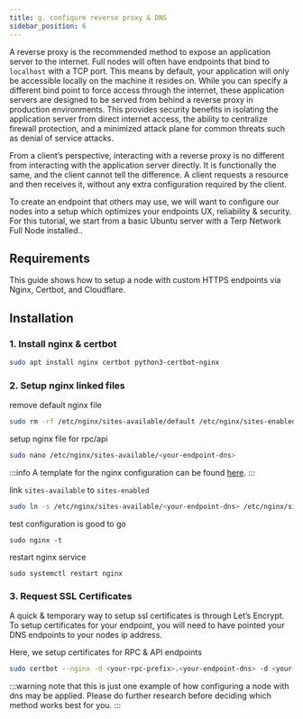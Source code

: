 ```yaml
---
title: g. configure reverse proxy & DNS
sidebar_position: 6
---
```

A reverse proxy is the recommended method to expose an application server to the internet. Full nodes will often have endpoints that bind to `localhost` with a TCP port. This means by default, your application will only be accessible locally on the machine it resides on. While you can specify a different bind point to force access through the internet, these application servers are designed to be served from behind a reverse proxy in production environments. This provides security benefits in isolating the application server from direct internet access, the ability to centralize firewall protection, and a minimized attack plane for common threats such as denial of service attacks.

From a client’s perspective, interacting with a reverse proxy is no different from interacting with the application server directly. It is functionally the same, and the client cannot tell the difference. A client requests a resource and then receives it, without any extra configuration required by the client.


To create an endpoint that others may use, we will want to configure our nodes into a setup which optimizes your endpoints UX, reliability & security. For this tutorial, we start from a basic Ubuntu server with a Terp Network Full Node installed.. 

## Requirements
This guide shows how to setup a node with custom HTTPS endpoints via Nginx, Certbot, and Cloudflare. 

## Installation

### 1.  Install nginx & certbot
```sh
sudo apt install nginx certbot python3-certbot-nginx
```

### 2. Setup nginx linked files

remove default nginx file
```sh
sudo rm -rf /etc/nginx/sites-available/default /etc/nginx/sites-enabled/default
```

setup nginx file for rpc/api
```sh
sudo nano /etc/nginx/sites-available/<your-endpoint-dns>
```

:::info
A template for the nginx configuration can be found [here](https://github.com/permissionlessweb/o-line-playbook/blob/main/nginx/sites-available/rpc-api-grpc-peer).
:::

link `sites-available` to `sites-enabled` 
```sh 
sudo ln -s /etc/nginx/sites-available/<your-endpoint-dns> /etc/nginx/sites-enabled/
```

test configuration is good to go
```
sudo nginx -t 
```

restart nginx service
```
sudo systemctl restart nginx
```

### 3. Request SSL Certificates 

A quick & temporary way to setup ssl certificates is through Let’s Encrypt. To setup certificates for your endpoint, you will need to have pointed your DNS endpoints to your nodes ip address. 

Here, we setup certificates for RPC & API endpoints

```sh
sudo certbot --nginx -d <your-rpc-prefix>.<your-endpoint-dns> -d <your-api-prefix>.<your-endpoint-dns>
```


:::warning
note that this is just one example of how configuring a node with dns may be applied. Please do further research before deciding which method works best for you.
:::